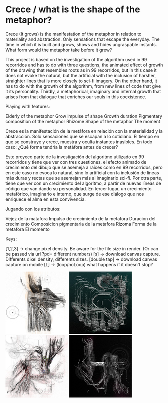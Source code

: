 # Crece / what is the shape of the metaphor?


Crece (It grows) is the manifestation of the metaphor in relation to materiality and abstraction.
Only sensations that escape the everyday. The time in which it is built and grows, shows and hides ungraspable instants. What form would the metaphor take before it grew?

This project is based on the investigation of the algorithm used in 99 recorridos and has to do with three questions, the animated effect of growth of the drawing that resembles roots as in 99 recorridos, but in this case it does not evoke the natural, but the artificial with the inclusion of harsher, straighter lines that is more closely to sci-fi imagery. On the other hand, it has to do with the growth of the algorithm, from new lines of code that give it its personality. Thirdly, a metaphorical, imaginary and internal growth that arises from that dialogue that enriches our souls in this coexistence.

Playing with features:

Elderly of the metaphor
Grow impulse of shape
Growth duration
Pigmentary composition of the metaphor
Rhizome
Shape of the metaphor
The moment


Crece es la manifestación de la metáfora en relación con la materialidad y la abstracción.
Solo sensaciones que se escapan a lo cotidiano. El tiempo en que se construye y crece, muestra y oculta instantes inasibles. En todo caso: ¿Qué forma tendría la metáfora antes de crecer?

Este proyeco parte de la investigación del algoritmo utilizado en 99 recorridos y tiene que ver con tres cuestiones, el efecto animado de crecimiento del dibujo que se asemeja a raíces como en 99 recorridos, pero en este caso no evoca lo natural, sino lo artificial con la inclusión de líneas más duras y rectas que se asemejan más al imaginario sci-fi. Por otra parte, tiene que ver con un crecimiento del algoritmo, a partir de nuevas líneas de código que van dando su personalidad. En tercer lugar, un crecimiento metafórico, imaginario e interno, que surge de ese diálogo que nos enriquece el alma en esta convivencia.

Jugando con los atributos:

Vejez de la matafora
Impulso de crecimiento de la metafora
Duracion del crecimiento
Composicion pigmentaria de la metafora
Rizoma
Forma de la metafora
El momento


Keys:

[1,2,3] -> change pixel density. Be aware for the file size in render. (Or can be passed via url ?pd= different numbers)
[s] -> download canvas capture. Differents dixel density, differents sizes.
[double tap] -> download canvas capture on mobile
[L] -> (loop/noLoop) what happens if it doesn't stop?

<img src="https://github.com/andrusenn/crece/blob/master/images/01.jpg?raw=true" width="200"> <img src="https://github.com/andrusenn/crece/blob/master/images/02.jpg?raw=true" width="200"> <img src="https://github.com/andrusenn/crece/blob/master/images/03.jpg?raw=true" width="200"> <img src="https://github.com/andrusenn/crece/blob/master/images/04.jpg?raw=true" width="200"> 


